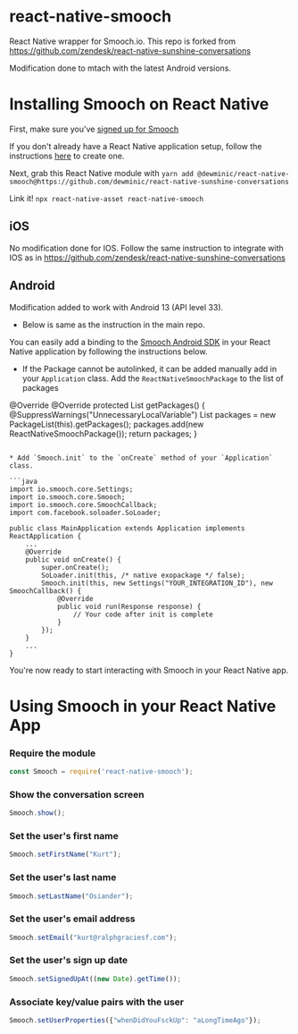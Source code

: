 # react-native-smooch
React Native wrapper for Smooch.io. 
This repo is forked from https://github.com/zendesk/react-native-sunshine-conversations

Modification done to mtach with the latest Android versions.


Installing Smooch on React Native
=================================

First, make sure you've [signed up for Smooch](https://app.smooch.io/signup)

If you don't already have a React Native application setup, follow the instructions [here](https://facebook.github.io/react-native/docs/getting-started.html) to create one.

Next, grab this React Native module with `yarn add @dewminic/react-native-smooch@https://github.com/dewminic/react-native-sunshine-conversations`

Link it! `npx react-native-asset react-native-smooch`

## iOS
No modification done for IOS.
Follow the same instruction to integrate with IOS as in https://github.com/zendesk/react-native-sunshine-conversations

## Android
Modification added to work with Android 13 (API level 33).

* Below is same as the instruction in the main repo.

You can easily add a binding to the [Smooch Android SDK](https://github.com/smooch/smooch-android) in your React Native application by following the instructions below.

* If the Package cannot be autolinked, it can be added manually add in your `Application` class.
Add the `ReactNativeSmoochPackage` to the list of packages 

@Override
@Override
    protected List<ReactPackage> getPackages() {
      @SuppressWarnings("UnnecessaryLocalVariable")
      List<ReactPackage> packages = new PackageList(this).getPackages();
      packages.add(new ReactNativeSmoochPackage());
      return packages;
    }
```

* Add `Smooch.init` to the `onCreate` method of your `Application` class.

```java
import io.smooch.core.Settings;
import io.smooch.core.Smooch;
import io.smooch.core.SmoochCallback;
import com.facebook.soloader.SoLoader;

public class MainApplication extends Application implements ReactApplication {
    ...
    @Override
    public void onCreate() {
        super.onCreate();
        SoLoader.init(this, /* native exopackage */ false);
        Smooch.init(this, new Settings("YOUR_INTEGRATION_ID"), new SmoochCallback() {
            @Override
            public void run(Response response) {
                // Your code after init is complete
            }
        });
    }
    ...
}
```

You're now ready to start interacting with Smooch in your React Native app.

Using Smooch in your React Native App
=====================================

### Require the module
```javascript
const Smooch = require('react-native-smooch');
```

### Show the conversation screen
```javascript
Smooch.show();
```

### Set the user's first name
```javascript
Smooch.setFirstName("Kurt");
```

### Set the user's last name
```javascript
Smooch.setLastName("Osiander");
```

### Set the user's email address
```javascript
Smooch.setEmail("kurt@ralphgraciesf.com");
```

### Set the user's sign up date
```javascript
Smooch.setSignedUpAt((new Date).getTime());
```

### Associate key/value pairs with the user
```javascript
Smooch.setUserProperties({"whenDidYouFsckUp": "aLongTimeAgo"});
```

